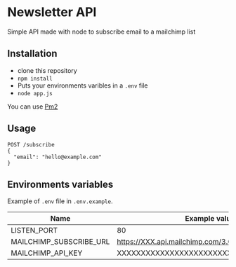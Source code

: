 # Newsletter API

Simple API made with node to subscribe email to a mailchimp list

## Installation

- clone this repository
- `npm install`
- Puts your environments varibles in a `.env` file
- `node app.js`

You can use [Pm2](http://pm2.keymetrics.io/)

## Usage

```
POST /subscribe
{
  "email": "hello@example.com"  
}
```

## Environments variables

Example of `.env` file in `.env.example`.

| Name | Example value |
|----------|----------|
|LISTEN_PORT |  80 |
|MAILCHIMP_SUBSCRIBE_URL | https://XXX.api.mailchimp.com/3.0/lists/XXXX/members |
| MAILCHIMP_API_KEY | XXXXXXXXXXXXXXXXXXXXXXXXXXXXX  |
